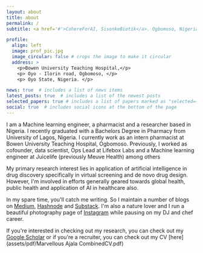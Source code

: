```yaml
---
layout: about
title: about
permalink: /
subtitle: <a href='#'>CohereForAI, SisonkeBiotik</a>. Ogbomoso, Nigeria.

profile:
  align: left
  image: prof_pic.jpg
  image_circular: false # crops the image to make it circular
  address: >
    <p>Bowen University Teaching Hospital,</p>
    <p> Oyo - Ilorin road, Ogbomoso, </p>
    <p> Oyo State, Nigeria. </p>

news: true  # includes a list of news items
latest_posts: true  # includes a list of the newest posts
selected_papers: true # includes a list of papers marked as "selected={true}"
social: true  # includes social icons at the bottom of the page
---
```


I am a Machine learning engineer, a pharmacist and a researcher based in Nigeria.
I recently graduated with a Bachelors Degree in Pharmacy from University of Lagos, Nigeria. I currently work as an intern pharmacist at Bowen University Teaching Hospital, Ogbomoso. Previously, I worked as cofounder, data scientist, Ops Lead at Lifebox Labs and a Machine learning engineer at Juicelife (previously Meuve Health) among others  

My primary research interest lies in application of artificial intelligence in drug discovery specifically in virtual screening and de novo drug design. However, I'm involved in efforts generally geared towards global health, public health and application of AI in healthcare also.

In my spare time, you'll catch me writing. So I maintain a number of blogs on [Medium](https://madeofajala.medium.com), [Hashnode](https://madeofajala.hashnode.dev) and [Substack](https://the-continum.substack.com). I'm also a nature lover and I run a beautiful photography page of [Instagram](https://instagram.com/shotsbymarve) while pausing on my DJ and chef career.

If you're interested in checking out my research, you can check out my [Google Scholar](https://scholar.google.com/marvellousajala) or if you're a recruiter, you can check out my CV [here](assets/pdf/Marvellous Ajala CombinedCV.pdf) 
